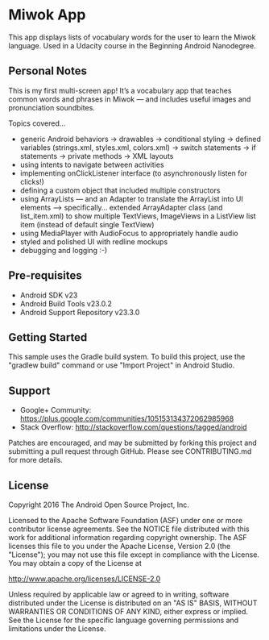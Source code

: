 Miwok App
===================================

This app displays lists of vocabulary words for the user to learn the Miwok language.
Used in a Udacity course in the Beginning Android Nanodegree.


Personal Notes
--------------
This is my first multi-screen app! It’s a vocabulary app that teaches common words and phrases in Miwok — and includes useful images and pronunciation soundbites.

Topics covered…
- generic Android behaviors
    -> drawables
    -> conditional styling
    -> defined variables (strings.xml, styles.xml, colors.xml)
    -> switch statements
    -> if statements
    -> private methods
    -> XML layouts
- using intents to navigate between activities
- implementing onClickListener interface (to asynchronously listen for clicks!)
- defining a custom object that included multiple constructors
- using ArrayLists — and an Adapter to translate the ArrayList into UI elements
    —> specifically… extended ArrayAdapter class (and list_item.xml) to show multiple TextViews, ImageViews in a ListView list item (instead of default single TextView)
- using MediaPlayer with AudioFocus to appropriately handle audio
- styled and polished UI with redline mockups
- debugging and logging :-)

Pre-requisites
--------------

- Android SDK v23
- Android Build Tools v23.0.2
- Android Support Repository v23.3.0

Getting Started
---------------

This sample uses the Gradle build system. To build this project, use the
"gradlew build" command or use "Import Project" in Android Studio.

Support
-------

- Google+ Community: https://plus.google.com/communities/105153134372062985968
- Stack Overflow: http://stackoverflow.com/questions/tagged/android

Patches are encouraged, and may be submitted by forking this project and
submitting a pull request through GitHub. Please see CONTRIBUTING.md for more details.

License
-------

Copyright 2016 The Android Open Source Project, Inc.

Licensed to the Apache Software Foundation (ASF) under one or more contributor
license agreements.  See the NOTICE file distributed with this work for
additional information regarding copyright ownership.  The ASF licenses this
file to you under the Apache License, Version 2.0 (the "License"); you may not
use this file except in compliance with the License.  You may obtain a copy of
the License at

http://www.apache.org/licenses/LICENSE-2.0

Unless required by applicable law or agreed to in writing, software
distributed under the License is distributed on an "AS IS" BASIS, WITHOUT
WARRANTIES OR CONDITIONS OF ANY KIND, either express or implied.  See the
License for the specific language governing permissions and limitations under
the License.
